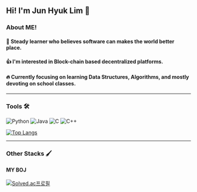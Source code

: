 ## Hi! I'm Jun Hyuk Lim 👋

### About ME!
#### 🌱 Steady learner who believes software can makes the world better place.
#### 👍 I'm interested in Block-chain based decentralized platforms.
#### 🔥 Currently focusing on learning Data Structures, Algorithms, and mostly devoting on school classes.

---

### Tools 🛠

<img alt="Python" src ="https://img.shields.io/badge/Python-3776AB.svg?&style=for-the-badge&logo=Python&logoColor=white"/> <img alt="Java" src ="https://img.shields.io/badge/Java-orange.svg?&style=for-the-badge&logo=Java&logoColor=white"/> <img alt="C" src ="https://img.shields.io/badge/C-yellow.svg?&style=for-the-badge&logo=C&logoColor=white"/> <img alt="C++" src ="https://img.shields.io/badge/C++-blue.svg?style=for-the-badge&logo=c%2B%2B&logoColor=white"/>

[![Top Langs](https://github-readme-stats.vercel.app/api/top-langs/?username=limjunhyuk97&layout=compact)](https://github.com/anuraghazra/github-readme-stats)


---

### Other Stacks 🖌

#### MY BOJ

[![Solved.ac프로필](http://mazassumnida.wtf/api/generate_badge?boj=wnsgurl97)](https://solved.ac/profile/wnsgurl97)



